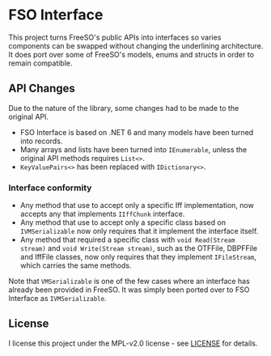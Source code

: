 # FSO Interface

This project turns FreeSO's public APIs into interfaces so varies components can be swapped without changing the underlining architecture. It does port over some of FreeSO's models, enums and structs in order to remain compatible.

## API Changes

Due to the nature of the library, some changes had to be made to the original API.

- FSO Interface is based on .NET 6 and many models have been turned into records.
- Many arrays and lists have been turned into ``IEnumerable``, unless the original API methods requires ``List<>``.
- ``KeyValuePairs<>`` has been replaced with ``IDictionary<>``.

### Interface conformity

- Any method that use to accept only a specific Iff implementation, now accepts any that implements ``IIffChunk`` interface.
- Any method that use to accept only a specific class based on ``IVMSerializable`` now only requires that it implement the interface itself.
- Any method that required a specific class with ``void Read(Stream stream)`` and ``void Write(Stream stream)``, such as the OTFFile, DBPFFile and IffFile classes, now only requires that they implement ``IFileStream``, which carries the same methods.

Note that ``VMSerializable`` is one of the few cases where an interface has already been provided in FreeSO. It was simply been ported over to FSO Interface as ``IVMSerializable``.

## License

I license this project under the MPL-v2.0 license - see [LICENSE](LICENSE) for details.
